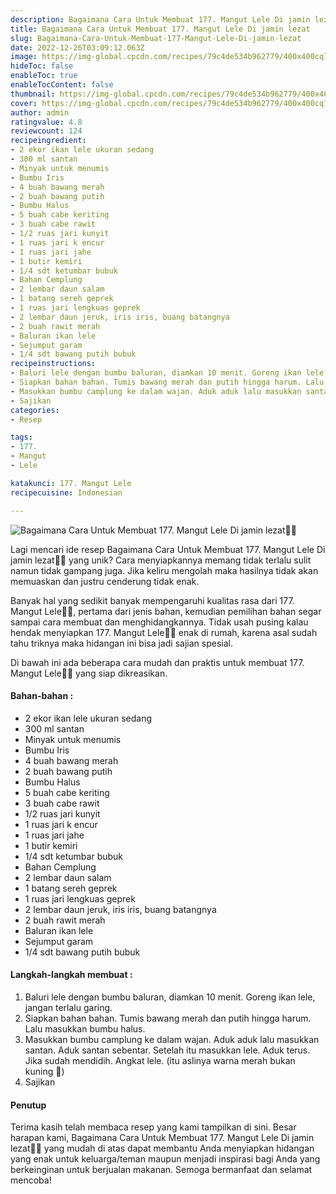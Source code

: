 ```yaml
---
description: Bagaimana Cara Untuk Membuat 177. Mangut Lele Di jamin lezat"
title: Bagaimana Cara Untuk Membuat 177. Mangut Lele Di jamin lezat
slug: Bagaimana-Cara-Untuk-Membuat-177-Mangut-Lele-Di-jamin-lezat
date: 2022-12-26T03:09:12.063Z
image: https://img-global.cpcdn.com/recipes/79c4de534b962779/400x400cq70/photo.jpg
hideToc: false
enableToc: true
enableTocContent: false
thumbnail: https://img-global.cpcdn.com/recipes/79c4de534b962779/400x400cq70/photo.jpg
cover: https://img-global.cpcdn.com/recipes/79c4de534b962779/400x400cq70/photo.jpg
author: admin
ratingvalue: 4.8
reviewcount: 124
recipeingredient:
- 2 ekor ikan lele ukuran sedang
- 300 ml santan
- Minyak untuk menumis
- Bumbu Iris
- 4 buah bawang merah
- 2 buah bawang putih
- Bumbu Halus
- 5 buah cabe keriting
- 3 buah cabe rawit
- 1/2 ruas jari kunyit
- 1 ruas jari k encur
- 1 ruas jari jahe
- 1 butir kemiri
- 1/4 sdt ketumbar bubuk
- Bahan Cemplung
- 2 lembar daun salam
- 1 batang sereh geprek
- 1 ruas jari lengkuas geprek
- 2 lembar daun jeruk, iris iris, buang batangnya
- 2 buah rawit merah
- Baluran ikan lele
- Sejumput garam
- 1/4 sdt bawang putih bubuk
recipeinstructions:
- Baluri lele dengan bumbu baluran, diamkan 10 menit. Goreng ikan lele, jangan terlalu garing.
- Siapkan bahan bahan. Tumis bawang merah dan putih hingga harum. Lalu masukkan bumbu halus.
- Masukkan bumbu camplung ke dalam wajan. Aduk aduk lalu masukkan santan. Aduk santan sebentar. Setelah itu masukkan lele. Aduk terus. Jika sudah mendidih. Angkat lele. (itu aslinya warna merah bukan kuning 🙈)
- Sajikan
categories:
- Resep

tags:
- 177.
- Mangut
- Lele

katakunci: 177. Mangut Lele
recipecuisine: Indonesian

---
```


![Bagaimana Cara Untuk Membuat 177. Mangut Lele Di jamin lezat👩‍🍳](https://img-global.cpcdn.com/recipes/79c4de534b962779/400x400cq70/photo.jpg)

Lagi mencari ide resep Bagaimana Cara Untuk Membuat 177. Mangut Lele Di jamin lezat👩‍🍳 yang unik? Cara menyiapkannya memang tidak terlalu sulit namun tidak gampang juga. Jika keliru mengolah maka hasilnya tidak akan memuaskan dan justru cenderung tidak enak.

Banyak hal yang sedikit banyak mempengaruhi kualitas rasa dari 177. Mangut Lele👩‍🍳, pertama dari jenis bahan, kemudian pemilihan bahan segar sampai cara membuat dan menghidangkannya. Tidak usah pusing kalau hendak menyiapkan 177. Mangut Lele👩‍🍳 enak di rumah, karena asal sudah tahu triknya maka hidangan ini bisa jadi sajian spesial.

Di bawah ini ada beberapa cara mudah dan praktis untuk membuat 177. Mangut Lele👩‍🍳 yang siap dikreasikan.

<!--inarticleads1-->

#### Bahan-bahan :

- 2 ekor ikan lele ukuran sedang
- 300 ml santan
- Minyak untuk menumis
- Bumbu Iris
- 4 buah bawang merah
- 2 buah bawang putih
- Bumbu Halus
- 5 buah cabe keriting
- 3 buah cabe rawit
- 1/2 ruas jari kunyit
- 1 ruas jari k encur
- 1 ruas jari jahe
- 1 butir kemiri
- 1/4 sdt ketumbar bubuk
- Bahan Cemplung
- 2 lembar daun salam
- 1 batang sereh geprek
- 1 ruas jari lengkuas geprek
- 2 lembar daun jeruk, iris iris, buang batangnya
- 2 buah rawit merah
- Baluran ikan lele
- Sejumput garam
- 1/4 sdt bawang putih bubuk

<!--inarticleads2-->

#### Langkah-langkah membuat :

1. Baluri lele dengan bumbu baluran, diamkan 10 menit. Goreng ikan lele, jangan terlalu garing.
1. Siapkan bahan bahan. Tumis bawang merah dan putih hingga harum. Lalu masukkan bumbu halus.
1. Masukkan bumbu camplung ke dalam wajan. Aduk aduk lalu masukkan santan. Aduk santan sebentar. Setelah itu masukkan lele. Aduk terus. Jika sudah mendidih. Angkat lele. (itu aslinya warna merah bukan kuning 🙈)
1. Sajikan

#### Penutup

Terima kasih telah membaca resep yang kami tampilkan di sini. Besar harapan kami, Bagaimana Cara Untuk Membuat 177. Mangut Lele Di jamin lezat👩‍🍳 yang mudah di atas dapat membantu Anda menyiapkan hidangan yang enak untuk keluarga/teman maupun menjadi inspirasi bagi Anda yang berkeinginan untuk berjualan makanan. Semoga bermanfaat dan selamat mencoba!